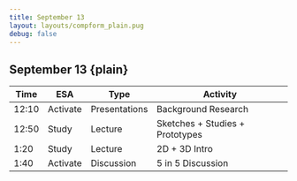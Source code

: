 ```yaml
---
title: September 13
layout: layouts/compform_plain.pug
debug: false
---
```


## September 13 {plain}

| Time  | ESA      | Type          | Activity                        |
| ----- | -------- | ------------- | ------------------------------- |
| 12:10 | Activate | Presentations | Background Research             |
| 12:50 | Study    | Lecture       | Sketches + Studies + Prototypes |
| 1:20  | Study    | Lecture       | 2D + 3D Intro                   |
| 1:40  | Activate | Discussion    | 5 in 5 Discussion               |